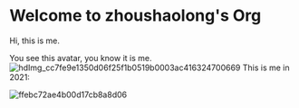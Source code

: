 # Welcome to zhoushaolong's Org

Hi, this is me.

You see this avatar, you know it is me.
![hdImg_cc7fe9e1350d06f25f1b0519b0003ac416324700669](https://user-images.githubusercontent.com/81501760/163698542-e84329ba-361d-47e1-a897-786a6df8718d.jpg)
This is me in 2021:

![ffebc72ae4b00d17cb8a8d06](https://user-images.githubusercontent.com/81501760/163698578-75ccefc5-1414-488f-8ac9-2b1003f255a1.jpg)
